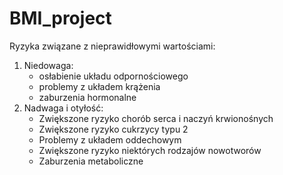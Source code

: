 # BMI_project

Ryzyka związane z nieprawidłowymi wartościami:
1. Niedowaga:
    - osłabienie układu odpornościowego
    - problemy z układem krążenia
    - zaburzenia hormonalne
2. Nadwaga i otyłość:
    - Zwiększone ryzyko chorób serca i naczyń krwionośnych
    - Zwiększone ryzyko cukrzycy typu 2
    - Problemy z układem oddechowym
    - Zwiększone ryzyko niektórych rodzajów nowotworów
    - Zaburzenia metaboliczne
